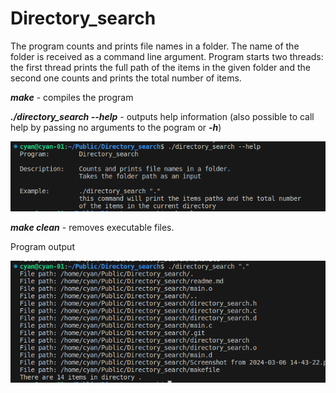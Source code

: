 # Directory_search

The program counts and prints file names in a folder. The name of the folder is received as a command line argument. Program starts two threads: the first thread prints the full path of the items in the given folder and the second one counts and prints the total number of items.

***make*** - compiles the program

***./directory_search --help*** - outputs help information (also possible to call help by passing no arguments to the pogram or ***-h***)

![alt text](<Screenshot from 2024-03-06 14-43-22.png>)

***make clean*** - removes executable files.

Program output 

![alt text](<Screenshot from 2024-03-06 14-50-35.png>)